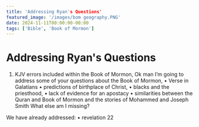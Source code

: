 ```yaml
---
title: 'Addressing Ryan's Questions'
featured_image: '/images/bom geography.PNG'
date: 2024-11-11T00:00:00-00:00
tags: ['Bible', 'Book of Mormon']
---
```



# Addressing Ryan's Questions


1. KJV errors included within the Book of Mormon, 
Ok man I’m going to address some of your questions about the Book of Mormon, 
•  Verse in Galatians 
•  predictions of birthplace of Christ, 
•  blacks and the priesthood, 
•  lack of evidence for an apostacy
•  similarities between the Quran and Book of Mormon and the stories of Mohammed and Joseph Smith
What else am I missing?

We have already addressed:
•  revelation 22